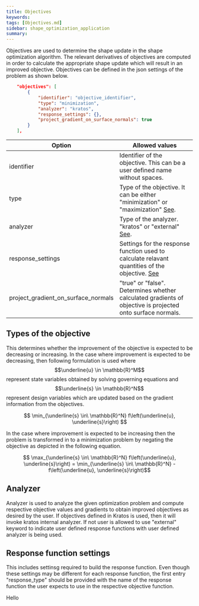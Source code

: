 ```yaml
---
title: Objectives
keywords: 
tags: [Objectives.md]
sidebar: shape_optimization_application
summary: 
---
```


Objectives are used to determine the shape update in the shape optimization algorithm. The relevant derivatives of objectives are computed in order to calculate the appropriate shape update which will result in an improved objective. Objectives can be defined in the json settings of the problem as shown below.

```json
    "objectives": [
        {
            "identifier": "objective_identifier",
            "type": "minimization",
            "analyzer": "kratos",
            "response_settings": {},
            "project_gradient_on_surface_normals": true
        }
    ],
```

| Option | Allowed values |
| ------------- | ------------- |
| identifier  | Identifier of the objective. This can be a user defined name without spaces.  |
| type  | Type of the objective. It can be either "minimization" or "maximization" [See](#types-of-the-objective). |
| analyzer  | Type of the analyzer. "kratos" or "external" [See](#analyzer).|
| response_settings  | Settings for the response function used to calculate relavant quantities of the objective. [See](#response-function-settings) |
| project_gradient_on_surface_normals  | "true" or "false". Determines whether calculated gradients of objective is projected onto surface normals.|

## Types of the objective

This determines whether the improvement of the objective is expected to be decreasing or increasing. In the case where improvement is expected to be decreasing, then following formulation is used where $$\underline{u} \in \mathbb{R}^M$$ represent state variables obtained by solving governing equations and $$\underline{s} \in \mathbb{R}^N$$ represent design variables which are updated based on the gradient information from the objectives.
<p align="center">$$ \min_{\underline{s} \in\ \mathbb{R}^N} f\left(\underline{u}, \underline{s}\right) $$</p>

In the case where improvement is expected to be increasing then the problem is transformed in to a minimization problem by negating the objective as depicted in the following equation.
<p align="center">$$ \max_{\underline{s} \in\ \mathbb{R}^N} f\left(\underline{u}, \underline{s}\right) =  \min_{\underline{s} \in\ \mathbb{R}^N} -f\left(\underline{u}, \underline{s}\right)$$</p>

## Analyzer

Analyzer is used to analyze the given optimization problem and compute respective objective values and gradients to obtain improved objectives as desired by the user. If objectives defined in Kratos is used, then it will invoke kratos internal analyzer. If not user is allowed to use "external" keyword to indicate user defined response functions with user defined analyzer is being used.

## Response function settings

This includes settinsg required to build the response function. Even though these settings may be different for each response function, the first entry "response_type" should be provided with the name of the response function the user expects to use in the respective objective function.

Hello
